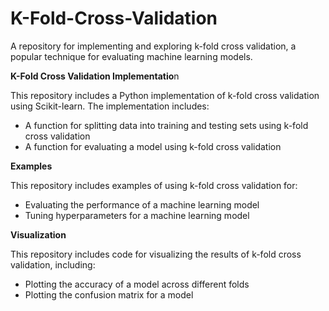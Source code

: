 # K-Fold-Cross-Validation
A repository for implementing and exploring k-fold cross validation, a popular technique for evaluating machine learning models. 

**K-Fold Cross Validation Implementatio**n

This repository includes a Python implementation of k-fold cross validation using Scikit-learn. 
The implementation includes:

- A function for splitting data into training and testing sets using k-fold cross validation
- A function for evaluating a model using k-fold cross validation

**Examples**

This repository includes examples of using k-fold cross validation for:
- Evaluating the performance of a machine learning model
- Tuning hyperparameters for a machine learning model

**Visualization**

This repository includes code for visualizing the results of k-fold cross validation, including:
- Plotting the accuracy of a model across different folds
- Plotting the confusion matrix for a model

